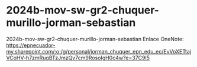 # 2024b-mov-sw-gr2-chuquer-murillo-jorman-sebastian
2024b-mov-sw-gr2-chuquer-murillo-jorman-sebastian
Enlace OneNote:
https://epnecuador-my.sharepoint.com/:o:/g/personal/jorman_chuquer_epn_edu_ec/EvVoXETtajVCoHV-h7zmRugBTzJmzQv7cm9RosoIgH0c4w?e=37C9l5
